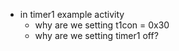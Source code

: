 - in timer1 example activity
	- why are we setting t1con = 0x30
	- why are we setting timer1 off?

 